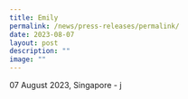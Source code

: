 ```yaml
---
title: Emily
permalink: /news/press-releases/permalink/
date: 2023-08-07
layout: post
description: ""
image: ""
---
```

07 August 2023, Singapore - j